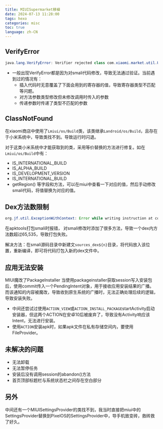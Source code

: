 ```yaml
---
title: MIUISupermarket移植
date: 2024-07-13 11:28:00
tags: hexo
categories: misc
toc: true
language: zh-CN
---
```


## VerifyError
```java
java.lang.VerifyError: Verifier rejected class com.xiaomi.market.util.UIUtils: void com.xiaomi.market.util.UIUtils.setStatusBarDarkMode(android.app.Activity, boolean) failed to verify: void com.xiaomi.market.util.UIUtils.setStatusBarDarkMode(android.app.Activity, boolean): [0x15] type Undefined unexpected as arg to if-eqz/if-nez (declaration of 'com.xiaomi.market.util.UIUtils' appears in /data/app/~~pH0reBrzyfvMag1T-TAoDw==/com.xiaomi.market-EzZXS_MznmhQs5NCCbvqfA==/base.apk!classes2.dex)
```

- 一般出现VerifyError都是因为对smali代码修改，导致无法通过验证。当前遇到过的情况有：
  - 插入代码时无意覆盖了下面会用到的寄存器的值，导致寄存器类型不匹配等问题。
  - 对方法参数类型修改但未修改调用时传入的参数
  - 传递参数时传递了类型不匹配的参数

## ClassNotFound
在xiaomi商店中使用了`Lmiui/os/Build`类，该类继承`Landroid/os/Build`，且存在于小米系统中，导致类找不到。导致运行时闪退。

对于这类小米系统中才能获取到的类，采用等价替换的方法进行修复。如在`Lmiui/os/Build`中有：
- IS_INTERNATIONAL_BUILD
- IS_ALPHA_BUILD
- IS_DEVELOPMENT_VERSION
- IS_INTERNATIONAL_BUILD
- getRegion()
等字段和方法，可以在miui中查看一下对应的值，然后手动修改smali代码，将值替换为对应的值。

## Dex方法数限制
```java
org.jf.util.ExceptionWithContext: Error while writing instruction at code offset 0x2
```
在apktools打包smali时报错，
对smali修改时添加了很多方法，导致一个dex内方法数超过65,535，导致打包失败。

解决方法：在smali源码目录中新建文`sources_dex${n}`目录，将代码放入该位置，重新编译，即可将代码打包入新的dex文件中。

## 应用无法安装
MIUI魔改了PackageInstaller
当使用packageinstaller获取session写入安装包后，使用commit传入一个PendingIntent对象，用于接收应用安装结果的广播。而该通知的内容被魔改，导致收到原生系统的广播时，无法正确处理后续的逻辑，导致安装失败。

- 中间还尝试过使用`ACTION_VIEW`或`ACTION_INSTALL_PACKAGE`startActivity启动安装器，但这两个ACTION在安卓10后被废弃了，导致没有Activity响应该Intent，无法进行安装。
- 使用`ACTION`安装apk时，如果apk文件在私有存储空间内，要使用FileProvider。

## 未解决的问题
- 无法卸载
- 无法暂停任务
- 安装后没有调用session的abandon()方法
- 首页顶部标题栏与系统状态栏之间存在空白部分

## 另外

中间还有一个MIUISettingsProvider的类找不到，我当时直接把miui中的SettingsProvider替换到PixelOS的SettingsProvider中，导手机致变砖，救砖救了好久。
